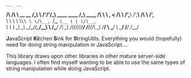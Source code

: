 

    __  __
 __/\ \/\ \  __                      __
/\_\ \ \/'/'/\_\    ____    ____    /\_\    ____
\/\ \ \ , < \/\ \  /',__\  /',__\   \/\ \  /',__\
 \ \ \ \ \\`\\ \ \/\__, `\/\__, `\__ \ \ \/\__, `\
 _\ \ \ \_\ \_\ \_\/\____/\/\____/\_\_\ \ \/\____/
/\ \_\ \/_/\/_/\/_/\/___/  \/___/\/_/\ \_\ \/___/
\ \____/                            \ \____/
 \/___/                              \/___/




<strong>J</strong>avaScript <strong>Ki</strong>tchen <strong>S</strong>ink for <strong>S</strong>tringUtils.
Everything you would (hopefully) need for doing string manipulation in JavaScript....

This library draws upon other libraries in other mature server-side languages. I often find myself wanting to
be able to use the same types of string manipulation while doing JavaScript.
